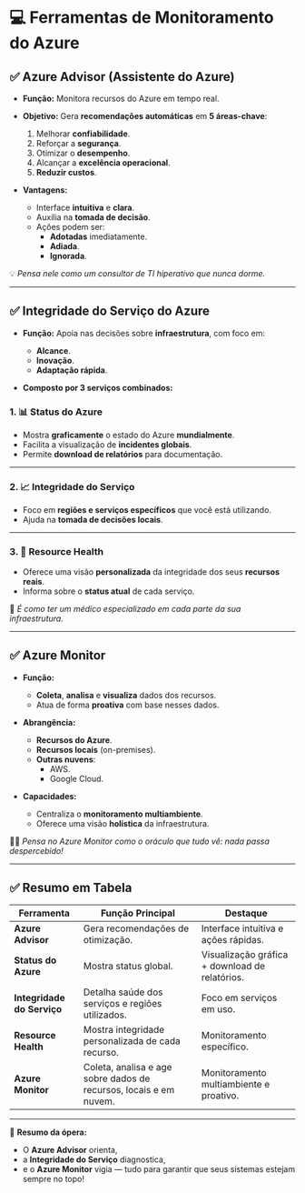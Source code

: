 # &#x1F4BB; Ferramentas de Monitoramento do Azure

## ✅ Azure Advisor (Assistente do Azure)

- **Função:** Monitora recursos do Azure em tempo real.
- **Objetivo:** Gera **recomendações automáticas** em **5 áreas-chave**:
  1. Melhorar **confiabilidade**.
  2. Reforçar a **segurança**.
  3. Otimizar o **desempenho**.
  4. Alcançar a **excelência operacional**.
  5. **Reduzir custos**.

- **Vantagens:**
  - Interface **intuitiva** e **clara**.
  - Auxilia na **tomada de decisão**.
  - Ações podem ser:
    - **Adotadas** imediatamente.
    - **Adiada**.
    - **Ignorada**.

&#x1F4A1; *Pensa nele como um consultor de TI hiperativo que nunca dorme.*

---

## ✅ Integridade do Serviço do Azure

- **Função:** Apoia nas decisões sobre **infraestrutura**, com foco em:
  - **Alcance**.
  - **Inovação**.
  - **Adaptação rápida**.

- **Composto por 3 serviços combinados:**

### 1. &#x1F4CA; Status do Azure
- Mostra **graficamente** o estado do Azure **mundialmente**.
- Facilita a visualização de **incidentes globais**.
- Permite **download de relatórios** para documentação.

---

### 2. &#x1F4C8; Integridade do Serviço
- Foco em **regiões e serviços específicos** que você está utilizando.
- Ajuda na **tomada de decisões locais**.

---

### 3. &#x1F50E; Resource Health
- Oferece uma visão **personalizada** da integridade dos seus **recursos reais**.
- Informa sobre o **status atual** de cada serviço.

&#x1F916; *É como ter um médico especializado em cada parte da sua infraestrutura.*

---

## ✅ Azure Monitor

- **Função:** 
  - **Coleta**, **analisa** e **visualiza** dados dos recursos.
  - Atua de forma **proativa** com base nesses dados.

- **Abrangência:**
  - **Recursos do Azure**.
  - **Recursos locais** (on-premises).
  - **Outras nuvens**:
    - AWS.
    - Google Cloud.

- **Capacidades:**
  - Centraliza o **monitoramento multiambiente**.
  - Oferece uma visão **holística** da infraestrutura.

&#x1F9D9;‍♂️ *Pensa no Azure Monitor como o oráculo que tudo vê: nada passa despercebido!*

---

## ✅ Resumo em Tabela

| Ferramenta                  | Função Principal                                                    | Destaque                                          |
| -------------------------- | ------------------------------------------------------------------ | ------------------------------------------------ |
| **Azure Advisor**          | Gera recomendações de otimização.                                  | Interface intuitiva e ações rápidas.             |
| **Status do Azure**        | Mostra status global.                                              | Visualização gráfica + download de relatórios.  |
| **Integridade do Serviço** | Detalha saúde dos serviços e regiões utilizados.                   | Foco em serviços em uso.                        |
| **Resource Health**        | Mostra integridade personalizada de cada recurso.                  | Monitoramento específico.                       |
| **Azure Monitor**          | Coleta, analisa e age sobre dados de recursos, locais e em nuvem.  | Monitoramento multiambiente e proativo.         |

---

&#x1F680; **Resumo da ópera:**  
- O **Azure Advisor** orienta,  
- a **Integridade do Serviço** diagnostica,  
- e o **Azure Monitor** vigia — tudo para garantir que seus sistemas estejam sempre no topo!

